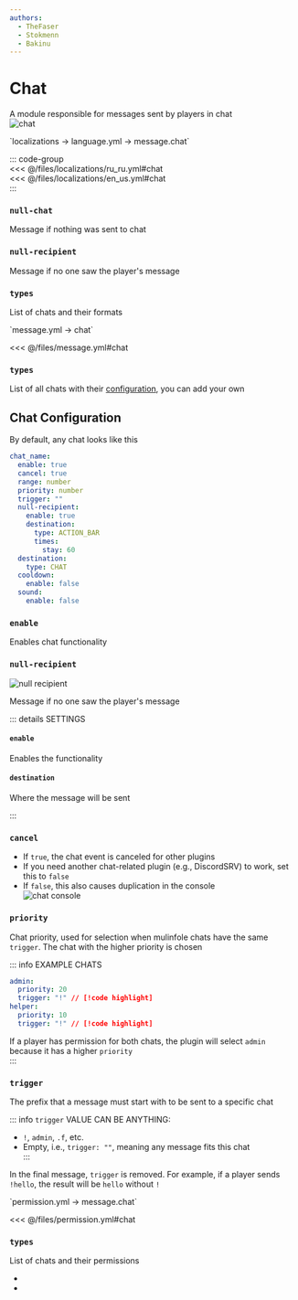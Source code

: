 ```yaml
---
authors:
  - TheFaser
  - Stokmenn
  - Bakinu
---
```


# Chat   

A module responsible for messages sent by players in chat  
![chat](/chat.png)

[//]: # (localization)  
<!--@include: @/parts/words.md#localization-->  
<!--@include: @/parts/words.md#path--> `localizations → language.yml → message.chat`  

<!--@include: @/parts/words.md#default-->  

::: code-group  
<<< @/files/localizations/ru_ru.yml#chat  
<<< @/files/localizations/en_us.yml#chat  
:::  

### `null-chat`  

Message if nothing was sent to chat  

### `null-recipient`  

Message if no one saw the player's message  

### `types`  

List of chats and their formats  

[//]: # (message.yml)  
<!--@include: @/parts/words.md#setting-->  
<!--@include: @/parts/words.md#path--> `message.yml → chat`  

<!--@include: @/parts/words.md#default-->  
<<< @/files/message.yml#chat  

<!--@include: @/parts/enable.md-->  

### `types`  

List of all chats with their [configuration](#chat-configuration), you can add your own  

## Chat Configuration  

By default, any chat looks like this  

```yaml
chat_name:
  enable: true
  cancel: true
  range: number
  priority: number
  trigger: ""
  null-recipient:
    enable: true
    destination:
      type: ACTION_BAR
      times:
        stay: 60
  destination:
    type: CHAT
  cooldown:
    enable: false
  sound:
    enable: false
```  

### `enable`  

Enables chat functionality  

### `null-recipient`

![null recipient](/nullrecipient.png)

Message if no one saw the player's message

::: details SETTINGS

#### `enable`

Enables the functionality

#### `destination`

Where the message will be sent

:::  

### `cancel`  

- If `true`, the chat event is canceled for other plugins  
- If you need another chat-related plugin (e.g., DiscordSRV) to work, set this to `false`  
- If `false`, this also causes duplication in the console  
  ![chat console](/chatconsole.png)  

<!--@include: @/parts/range.md-->  

### `priority`  

Chat priority, used for selection when mulinfole chats have the same `trigger`. The chat with the higher priority is chosen  

::: info EXAMPLE CHATS  
```yaml
admin:
  priority: 20
  trigger: "!" // [!code highlight]
helper:
  priority: 10
  trigger: "!" // [!code highlight]
```  

If a player has permission for both chats, the plugin will select `admin` because it has a higher `priority`  
:::  

### `trigger`  

The prefix that a message must start with to be sent to a specific chat  

::: info `trigger` VALUE CAN BE ANYTHING:  
- `!`, `admin`, `.f`, etc.  
- Empty, i.e., `trigger: ""`, meaning any message fits this chat  
  :::  

In the final message, `trigger` is removed. For example, if a player sends `!hello`, the result will be `hello` without `!`  

<!--@include: @/parts/destination.md-->  
<!--@include: @/parts/cooldown.md-->  
<!--@include: @/parts/sound.md-->  

[//]: # (permission.yml)  
<!--@include: @/parts/words.md#permission-->  
<!--@include: @/parts/words.md#path--> `permission.yml → message.chat`  

<!--@include: @/parts/words.md#default-->  
<<< @/files/permission.yml#chat  

<!--@include: @/parts/permission/permissionTier3.md-->  

### `types`  

List of chats and their permissions  

- <!--@include: @/parts/permission/cooldown.md-->  
- <!--@include: @/parts/permission/sound.md-->  
